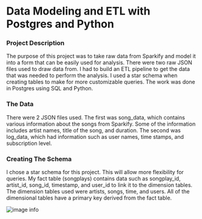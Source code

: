 # Data Modeling and ETL with Postgres and Python

### Project Description

The purpose of this project was to take raw data from Sparkify and model it into a form that can be easily used for analysis. There were two raw JSON files used to draw data from. I had to build an ETL pipeline to get the data that was needed to perform the analysis. I used a star schema when creating tables to make for more customizable queries. The work was done in Postgres using SQL and Python. 

### The Data

There were 2 JSON files used. The first was song_data, which contains various information about the songs from Sparkify. Some of the information includes artist names, title of the song, and duration. The second was log_data, which had information such as user names, time stamps, and subscription level. 

### Creating The Schema

I chose a star schema for this project. This will allow more flexibility for queries. My fact table (songplays) contains data such as songplay_id, artist_id, song_id, timestamp, and user_id to link it to the dimension tables. The dimension tables used were artists, songs, time, and users. All of the dimensional tables have a primary key derived from the fact table. 

![image info](https://github.com/ltd08a/data-modeling-with-postgres/blob/main/Star-Schema.png)


